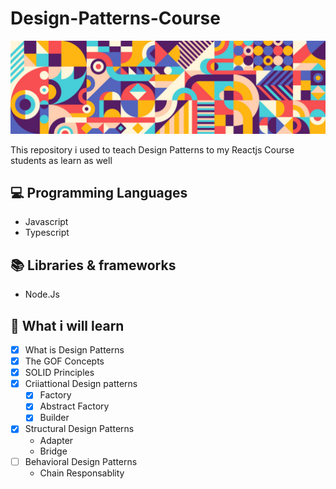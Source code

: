 # Design-Patterns-Course

<img src="cover.jpg" alt = " Design pattern"/>

This repository i used to teach Design Patterns to my Reactjs Course students as learn as well

## 💻 Programming Languages

- Javascript
- Typescript


## 📚 Libraries & frameworks

- Node.Js

## 🧠 What i will learn


- [X] What is Design Patterns
- [X] The GOF Concepts
- [X] SOLID Principles
- [X] Criiattional Design patterns
    - [X] Factory
    - [X] Abstract Factory
    - [X] Builder
- [x] Structural Design Patterns
  - Adapter
  - Bridge
- [ ] Behavioral Design Patterns
  - Chain Responsablity

